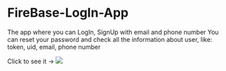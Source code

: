 # FireBase-LogIn-App
The app where you can LogIn, SignUp with email and phone number
You can reset your password and check all the information about user, like: token, uid, email, phone number

Click to see it -> 
<a href="https://imgur.com/a/O7NYfPN"><img src="https://imgur.com/a/O7NYfPN"></a>
